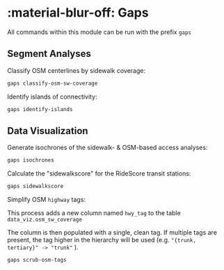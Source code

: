# :material-blur-off: Gaps

All commands within this module can be run with the prefix `gaps`

## Segment Analyses

Classify OSM centerlines by sidewalk coverage:

```bash
gaps classify-osm-sw-coverage
```

Identify islands of connectivity:

```bash
gaps identify-islands
```

## Data Visualization

Generate isochrones of the sidewalk- & OSM-based access analyses:

```bash
gaps isochrones
```

Calculate the "sidewalkscore" for the RideScore transit stations:

```bash
gaps sidewalkscore
```

Simplify OSM `highway` tags:

This process adds a new column named `hwy_tag` to the table `data_viz.osm_sw_coverage`

The column is then populated with a single, clean tag. If multiple tags are present,
the tag higher in the hierarchy will be used (e.g. `"{trunk, tertiary}" -> "trunk"` ).

```bash
gaps scrub-osm-tags
```
